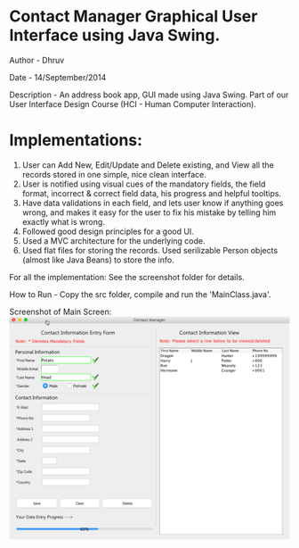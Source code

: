 # Contact Manager Graphical User Interface using Java Swing.

Author - Dhruv

Date - 14/September/2014

Description - An address book app, GUI made using Java Swing.
    Part of our User Interface Design Course (HCI - Human Computer Interaction).

# Implementations:
1. User can Add New, Edit/Update and Delete existing, and View all the records stored in one simple, nice clean interface.
2. User is notified using visual cues of the mandatory fields, the field format, incorrect & correct field data, his progress and helpful tooltips.
3. Have data validations in each field, and lets user know if anything goes wrong, and makes it easy for the user to fix his mistake by telling him exactly what is wrong.
3. Followed good design principles for a good UI.
4. Used a MVC architecture for the underlying code.
5. Used flat files for storing the records. Used serilizable Person objects (almost like Java Beans) to store the info.

For all the implementation: See the screenshot folder for details.

How to Run - Copy the src folder, compile and run the 'MainClass.java'.


Screenshot of Main Screen:
![alt Contact Manager pic](https://github.com/aroradhruv03/ContactManager-GUI_using_Swing/blob/master/screenshots/4a.Correct_Value_Entered.png)
